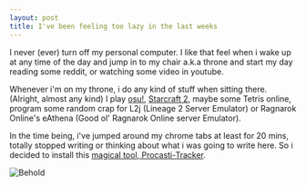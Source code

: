 ```yaml
---
layout: post
title: I've been feeling too lazy in the last weeks
---
```


I never (ever) turn off my personal computer. I like that feel when i wake up at any time of the day and jump in to my chair a.k.a throne and start my day reading some reddit, or watching some video in youtube.

Whenever i'm on my throne, i do any kind of stuff when sitting there. (Alright, almost any kind) I play [osu!](http://osu.ppy.sh/u/josevill), [Starcraft 2](http://us.battle.net/sc2/en/profile/4100531/1/llllIlIIIlll/), maybe some Tetris online, program some random crap for L2j (Lineage 2 Server Emulator) or Ragnarok Online's eAthena (Good ol' Ragnarok Online server Emulator).

In the time being, i've jumped around my chrome tabs at least for 20 mins, totally stopped writing or thinking about what i was going to write here. So i decided to install this [magical tool, Procasti-Tracker](http://strlen.com/procrastitracker/).

![Behold](http://i.imgur.com/7l8x9Yy.png)
